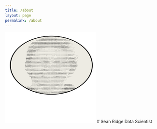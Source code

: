 ```yaml
---
title: /about
layout: page
permalink: /about
---
```

<img src="/assets/avatar.svg" alt="image" width="300" height="300" />
# Sean Ridge
Data Scientist 
